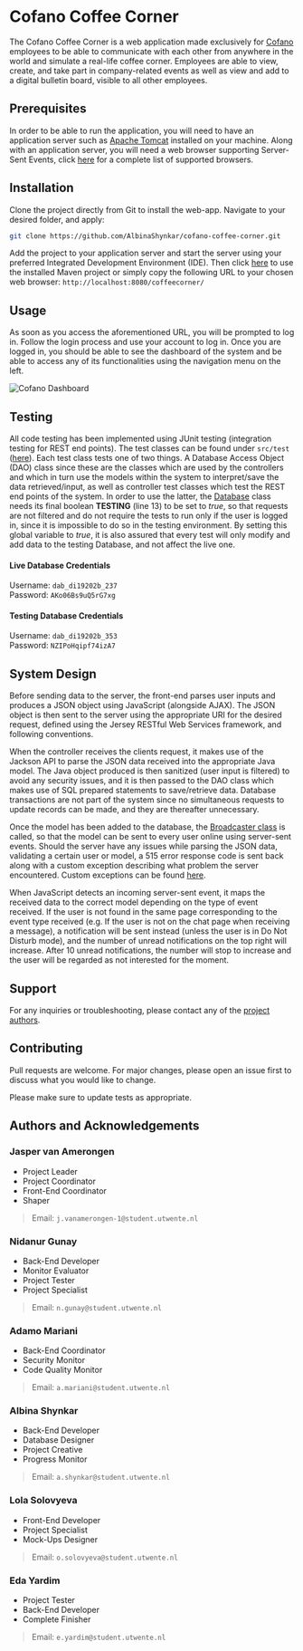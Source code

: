 # Cofano Coffee Corner

The Cofano Coffee Corner is a web application made exclusively for [Cofano](https://www.cofano.nl/nl/) employees to be able to communicate with each other from anywhere in the world and simulate a real-life coffee corner. Employees are able to view, create, and take part in company-related events as well as view and add to a digital bulletin board, visible to all other employees.

## Prerequisites

In order to be able to run the application, you will need to have an application server such as [Apache Tomcat](https://tomcat.apache.org/download-80.cgi) installed on your machine. Along with an application server, you will need a web browser supporting Server-Sent Events, click [here](https://developer.mozilla.org/en-US/docs/Web/API/Server-sent_events/Using_server-sent_events#Browser_compatibility) for a complete list of supported browsers.

## Installation

Clone the project directly from Git to install the web-app. Navigate to your desired folder, and apply:

```bash
git clone https://github.com/AlbinaShynkar/cofano-coffee-corner.git
```
Add the project to your application server and start the server using your preferred Integrated Development Environment (IDE). Then click [here](http://localhost:8080/coffeecorner/) to use the installed Maven project or simply copy the following URL to your chosen web browser: `http://localhost:8080/coffeecorner/`

## Usage

As soon as you access the aforementioned URL, you will be prompted to log in. Follow the login process and use your account to log in. Once you are logged in, you should be able to see the dashboard of the system and be able to access any of its functionalities using the navigation menu on the left.

![Cofano Dashboard](https://git.snt.utwente.nl/s2305399/cofanocoffeecorner/-/raw/master/design/Dashboard.png)

## Testing

All code testing has been implemented using JUnit testing (integration testing for REST end points). The test classes can be found under `src/test` ([here](/src/test)). Each test class tests one of two things. A Database Access Object (DAO) class since these are the classes which are used by the controllers and which in turn use the models within the system to interpret/save the data retrieved/input, as well as controller test classes which test the REST end points of the system. In order to use the latter, the [Database](/src/main/java/com/cofano/coffeecorner/data/Database.java) class needs its final boolean **TESTING** (line 13) to be set to *true*, so that requests are not filtered and do not require the tests to run only if the user is logged in, since it is impossible to do so in the testing environment. By setting this global variable to *true*, it is also assured that every test will only modify and add data to the testing Database, and not affect the live one.

#### Live Database Credentials

Username: `dab_di19202b_237`  
Password: `AKo06Bs9uQ5rG7xg`

#### Testing Database Credentials 

Username: `dab_di19202b_353`  
Password: `NZIPoHqipf74izA7`

## System Design

Before sending data to the server, the front-end parses user inputs and produces a JSON object using JavaScript (alongside AJAX). The JSON object is then sent to the server using the appropriate URI for the desired request, defined using the Jersey RESTful Web Services framework, and following conventions. 

When the controller receives the clients request, it makes use of the Jackson API to parse the JSON data received into the appropriate Java model. The Java object produced is then sanitized (user input is filtered) to avoid any security issues, and it is then passed to the DAO class which makes use of SQL prepared statements to save/retrieve data. Database transactions are not part of the system since no simultaneous requests to update records can be made, and they are thereafter unnecessary.

Once the model has been added to the database, the [Broadcaster class](/src/main/java/com/cofano/coffeecorner/controller/Broadcaster.java) is called, so that the model can be sent to every user online using server-sent events. Should the server have any issues while parsing the JSON data, validating a certain user or model, a 515 error response code is sent back along with a custom exception describing what problem the server encountered. Custom exceptions can be found [here](/src/main/java/com/cofano/coffeecorner/exceptions).

When JavaScript detects an incoming server-sent event, it maps the received data to the correct model depending on the type of event received. If the user is not found in the same page corresponding to the event type received (e.g. If the user is not on the chat page when receiving a message), a notification will be sent instead (unless the user is in Do Not Disturb mode), and the number of unread notifications on the top right will increase. After 10 unread notifications, the number will stop to increase and the user will be regarded as not interested for the moment.

## Support

For any inquiries or troubleshooting, please contact any of the [project authors](#authors-and-acknowledgements).

## Contributing

Pull requests are welcome. For major changes, please open an issue first to discuss what you would like to change.

Please make sure to update tests as appropriate.

## Authors and Acknowledgements

### Jasper van Amerongen
- Project Leader  
- Project Coordinator
- Front-End Coordinator
- Shaper
> Email: `j.vanamerongen-1@student.utwente.nl`  

### Nidanur Gunay
- Back-End Developer
- Monitor Evaluator
- Project Tester
- Project Specialist
> Email: `n.gunay@student.utwente.nl`

### Adamo Mariani
- Back-End Coordinator
- Security Monitor
- Code Quality Monitor
> Email: `a.mariani@student.utwente.nl`

### Albina Shynkar
- Back-End Developer
- Database Designer
- Project Creative
- Progress Monitor
> Email: `a.shynkar@student.utwente.nl`

### Lola Solovyeva
- Front-End Developer
- Project Specialist
- Mock-Ups Designer
> Email: `o.solovyeva@student.utwente.nl`

### Eda Yardim
- Project Tester
- Back-End Developer
- Complete Finisher
> Email: `e.yardim@student.utwente.nl`
